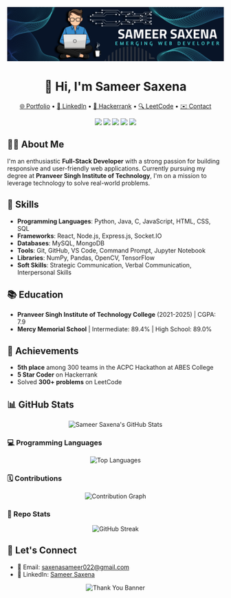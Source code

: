 <img src="./Banner2.png" />
<h1 align="center">👋 Hi, I'm Sameer Saxena</h1>

<p align="center">
  <a href="http://sameersaxenaportfolio.netlify.app/">🌐 Portfolio</a> •
  <a href="https://www.linkedin.com/in/sameer-saxena-428215218">💼 LinkedIn</a> •
  <a href="https://www.hackerrank.com/profile/2101640100230_CS">🌟 Hackerrank</a> •
  <a href="https://leetcode.com/u/Sameer__22/">🔍 LeetCode</a> •
  <a href="mailto:saxenasameer022@gmail.com">✉️ Contact</a>
</p>

<p align="center">
  <img src="https://img.shields.io/badge/-JavaScript-000000?style=flat&logo=javascript" />
  <img src="https://img.shields.io/badge/-Python-000000?style=flat&logo=python" />
  <img src="https://img.shields.io/badge/-Node.js-000000?style=flat&logo=node.js" />
  <img src="https://img.shields.io/badge/-React-000000?style=flat&logo=react" />
  <img src="https://img.shields.io/badge/-MongoDB-000000?style=flat&logo=mongodb" />
</p>

## 🧑‍💻 About Me

I'm an enthusiastic **Full-Stack Developer** with a strong passion for building responsive and user-friendly web applications. Currently pursuing my degree at **Pranveer Singh Institute of Technology**, I'm on a mission to leverage technology to solve real-world problems.

## 🚀 Skills

- **Programming Languages**: Python, Java, C, JavaScript, HTML, CSS, SQL
- **Frameworks**: React, Node.js, Express.js, Socket.IO
- **Databases**: MySQL, MongoDB
- **Tools**: Git, GitHub, VS Code, Command Prompt, Jupyter Notebook
- **Libraries**: NumPy, Pandas, OpenCV, TensorFlow
- **Soft Skills**: Strategic Communication, Verbal Communication, Interpersonal Skills

## 📚 Education

- **Pranveer Singh Institute of Technology College** (2021-2025) | CGPA: 7.9
- **Mercy Memorial School** | Intermediate: 89.4% | High School: 89.0%

## 🌟 Achievements

- **5th place** among 300 teams in the ACPC Hackathon at ABES College
- **5 Star Coder** on Hackerrank
- Solved **300+ problems** on LeetCode

## 📊 GitHub Stats

<p align="center">
  <img src="https://github-readme-stats.vercel.app/api?username=Sameer0322&show_icons=true&theme=radical" alt="Sameer Saxena's GitHub Stats" />
</p>

### 💻 Programming Languages

<p align="center">
  <img src="https://github-readme-stats.vercel.app/api/top-langs/?username=Sameer0322&layout=compact&theme=radical" alt="Top Languages" />
</p>

### 🗓️ Contributions

<p align="center">
  <img src="https://github-readme-activity-graph.cyclic.app/graph?username=Sameer0322&theme=github-compact" alt="Contribution Graph" />
</p>

### 🧩 Repo Stats

<p align="center">
  <img src="https://streak-stats.demolab.com?user=Sameer0322&theme=radical" alt="GitHub Streak" />
</p>

## 🤝 Let's Connect

- 📧 Email: [saxenasameer022@gmail.com](mailto:saxenasameer022@gmail.com)
- 💼 LinkedIn: [Sameer Saxena](https://www.linkedin.com/in/sameer-saxena-428215218)

<p align="center">
  <img src="https://raw.githubusercontent.com/your-username/your-repo/main/path-to-banner/thank-you.png" alt="Thank You Banner" />
</p>
